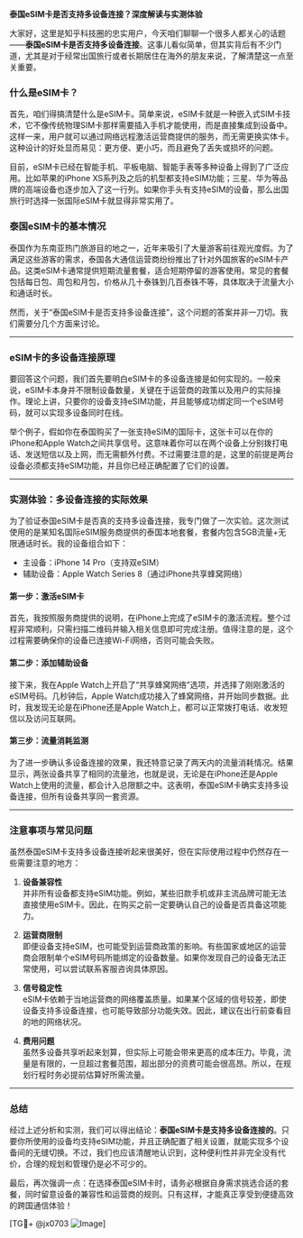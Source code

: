 **泰国eSIM卡是否支持多设备连接？深度解读与实测体验**

大家好，这里是知乎科技圈的忠实用户，今天咱们聊聊一个很多人都关心的话题——**泰国eSIM卡是否支持多设备连接**。这事儿看似简单，但其实背后有不少门道，尤其是对于经常出国旅行或者长期居住在海外的朋友来说，了解清楚这一点至关重要。

### 什么是eSIM卡？

首先，咱们得搞清楚什么是eSIM卡。简单来说，eSIM卡就是一种嵌入式SIM卡技术，它不像传统物理SIM卡那样需要插入手机才能使用，而是直接集成到设备中。这样一来，用户就可以通过网络远程激活运营商提供的服务，而无需更换实体卡。这种设计的好处显而易见：更方便、更小巧，而且避免了丢失或损坏的问题。

目前，eSIM卡已经在智能手机、平板电脑、智能手表等多种设备上得到了广泛应用。比如苹果的iPhone XS系列及之后的机型都支持eSIM功能；三星、华为等品牌的高端设备也逐步加入了这一行列。如果你手头有支持eSIM的设备，那么出国旅行时选择一张国际eSIM卡就显得非常实用了。

### 泰国eSIM卡的基本情况

泰国作为东南亚热门旅游目的地之一，近年来吸引了大量游客前往观光度假。为了满足这些游客的需求，泰国各大通信运营商纷纷推出了针对外国旅客的eSIM卡产品。这类eSIM卡通常提供短期流量套餐，适合短期停留的游客使用。常见的套餐包括每日包、周包和月包，价格从几十泰铢到几百泰铢不等，具体取决于流量大小和通话时长。

然而，关于“泰国eSIM卡是否支持多设备连接”，这个问题的答案并非一刀切。我们需要分几个方面来讨论。

---

### eSIM卡的多设备连接原理

要回答这个问题，我们首先要明白eSIM卡的多设备连接是如何实现的。一般来说，eSIM卡本身并不限制设备数量，关键在于运营商的政策以及用户的实际操作。理论上讲，只要你的设备支持eSIM功能，并且能够成功绑定同一个eSIM号码，就可以实现多设备同时在线。

举个例子，假如你在泰国购买了一张支持eSIM的国际卡，这张卡可以在你的iPhone和Apple Watch之间共享信号。这意味着你可以在两个设备上分别拨打电话、发送短信以及上网，而无需额外付费。不过需要注意的是，这里的前提是两台设备必须都支持eSIM功能，并且你已经正确配置了它们的设置。

---

### 实测体验：多设备连接的实际效果

为了验证泰国eSIM卡是否真的支持多设备连接，我专门做了一次实验。这次测试使用的是某知名国际eSIM服务商提供的泰国本地套餐，套餐内包含5GB流量+无限通话时长。我的设备组合如下：

- 主设备：iPhone 14 Pro（支持双eSIM）
- 辅助设备：Apple Watch Series 8（通过iPhone共享蜂窝网络）

#### 第一步：激活eSIM卡
首先，我按照服务商提供的说明，在iPhone上完成了eSIM卡的激活流程。整个过程非常顺利，只需扫描二维码并输入相关信息即可完成注册。值得注意的是，这个过程需要确保你的设备已连接Wi-Fi网络，否则可能会失败。

#### 第二步：添加辅助设备
接下来，我在Apple Watch上开启了“共享蜂窝网络”选项，并选择了刚刚激活的eSIM号码。几秒钟后，Apple Watch成功接入了蜂窝网络，并开始同步数据。此时，我发现无论是在iPhone还是Apple Watch上，都可以正常拨打电话、收发短信以及访问互联网。

#### 第三步：流量消耗监测
为了进一步确认多设备连接的效果，我还特意记录了两天内的流量消耗情况。结果显示，两张设备共享了相同的流量池，也就是说，无论是在iPhone还是Apple Watch上使用的流量，都会计入总限额之中。这表明，泰国eSIM卡确实支持多设备连接，但所有设备共享同一套资源。

---

### 注意事项与常见问题

虽然泰国eSIM卡支持多设备连接听起来很美好，但在实际使用过程中仍然存在一些需要注意的地方：

1. **设备兼容性**  
   并非所有设备都支持eSIM功能。例如，某些旧款手机或非主流品牌可能无法直接使用eSIM卡。因此，在购买之前一定要确认自己的设备是否具备这项能力。

2. **运营商限制**  
   即便设备支持eSIM，也可能受到运营商政策的影响。有些国家或地区的运营商会限制单个eSIM号码所能绑定的设备数量。如果你发现自己的设备无法正常使用，可以尝试联系客服咨询具体原因。

3. **信号稳定性**  
   eSIM卡依赖于当地运营商的网络覆盖质量。如果某个区域的信号较差，即使设备支持多设备连接，也可能导致部分功能失效。因此，建议在出行前查看目的地的网络状况。

4. **费用问题**  
   虽然多设备共享听起来划算，但实际上可能会带来更高的成本压力。毕竟，流量是有限的，一旦超过套餐范围，超出部分的资费可能会很高昂。所以，在规划行程时务必提前估算好所需流量。

---

### 总结

经过上述分析和实测，我们可以得出结论：**泰国eSIM卡是支持多设备连接的**。只要你所使用的设备均支持eSIM功能，并且正确配置了相关设置，就能实现多个设备间的无缝切换。不过，我们也应该清醒地认识到，这种便利性并非完全没有代价，合理的规划和管理仍是必不可少的。

最后，再次强调一点：在选择泰国eSIM卡时，请务必根据自身需求挑选合适的套餐，同时留意设备的兼容性和运营商的规则。只有这样，才能真正享受到便捷高效的跨国通信体验！

[TG💪+ @jx0703 ![Image](https://github.com/user-attachments/assets/dbca1d08-cadb-493c-b0ec-ad6f7a83f270)]